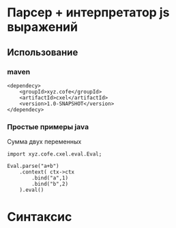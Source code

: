 Парсер + интерпретатор js выражений
===================================

Использование
-------------

### maven

    <dependecy>
        <groupId>xyz.cofe</groupId>
        <artifactId>cxel</artifactId>
        <version>1.0-SNAPSHOT</version>
    </dependecy>

### Простые примеры java

Сумма двух переменных

    import xyz.cofe.cxel.eval.Eval;

    Eval.parse("a+b")
        .context( ctx->ctx
            .bind("a",1)
            .bind("b",2)
        ).eval()

Синтаксис
=========